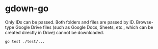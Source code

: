# gdown-go

Only IDs can be passed. Both folders and files are passed by ID. Browse-type Google Drive files (such as Google Docs, Sheets, etc., which can be created directly in Drive) cannot be downloaded.

```shell
go test ./test/...
```





